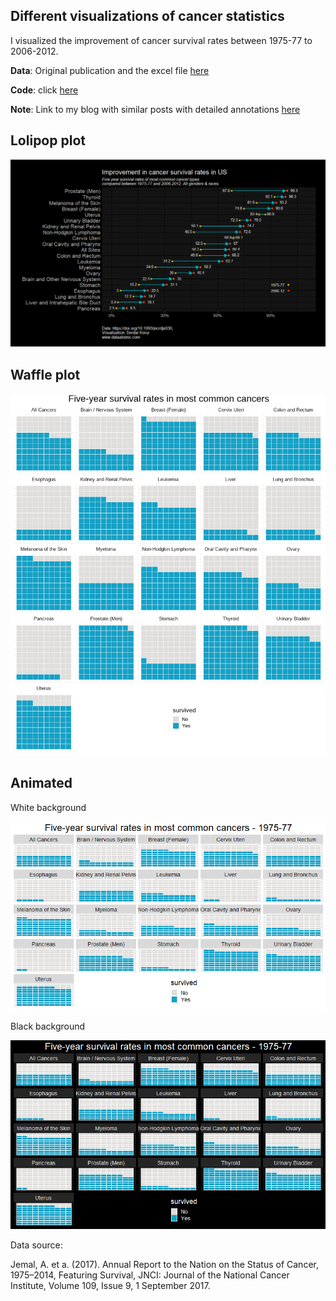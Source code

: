 ## Different visualizations of cancer statistics 

I visualized the improvement of cancer survival rates between 1975-77 to 2006-2012.

**Data**: Original publication and the excel file [here](data)

**Code**: click [here](code/cancer_survival_stats.Rmd)

**Note**: Link to my blog with similar posts with detailed annotations [here](https://www.dataatomic.com)


## Lolipop plot

<p align="center">
  <img src="images/plot_cancer_survival_stats.png">
</p>


## Waffle plot

<p align="center">
  <img src="images/plot_cancer_survival_waffle.png">
</p>

## Animated

White background

<p align="center">
  <img src="survival.gif">
</p>

Black background

<p align="center">
  <img src="survival_black.gif">
</p>


Data source:

Jemal, A. et a. (2017). Annual Report to the Nation on the Status of Cancer, 1975–2014, Featuring Survival, JNCI: Journal of the National Cancer Institute, Volume 109, Issue 9, 1 September 2017.

